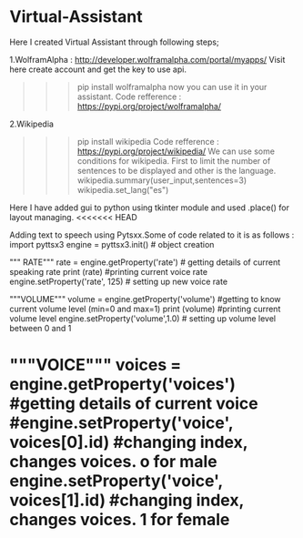 # Virtual-Assistant
Here I created Virtual Assistant through following steps;

1.WolframAlpha : http://developer.wolframalpha.com/portal/myapps/
Visit here create account and get the key to use api. 
>>>pip install wolframalpha
now you can use it in your assistant.
Code refference : https://pypi.org/project/wolframalpha/

2.Wikipedia
>>>pip install wikipedia
Code refference : https://pypi.org/project/wikipedia/
We can use some conditions for wikipedia. First to limit the number of sentences to be displayed and other is the language.
wikipedia.summary(user_input,sentences=3)
wikipedia.set_lang("es")

Here I have added gui to python using tkinter module and used .place() for layout managing.
<<<<<<< HEAD

Adding text to speech using Pytsxx.Some of code related to it is as follows :
import pyttsx3
engine = pyttsx3.init() # object creation

""" RATE"""
rate = engine.getProperty('rate')   # getting details of current speaking rate
print (rate)                        #printing current voice rate
engine.setProperty('rate', 125)     # setting up new voice rate


"""VOLUME"""
volume = engine.getProperty('volume')   #getting to know current volume level (min=0 and max=1)
print (volume)                          #printing current volume level
engine.setProperty('volume',1.0)    # setting up volume level  between 0 and 1

"""VOICE"""
voices = engine.getProperty('voices')       #getting details of current voice
#engine.setProperty('voice', voices[0].id)  #changing index, changes voices. o for male
engine.setProperty('voice', voices[1].id)   #changing index, changes voices. 1 for female
=======
